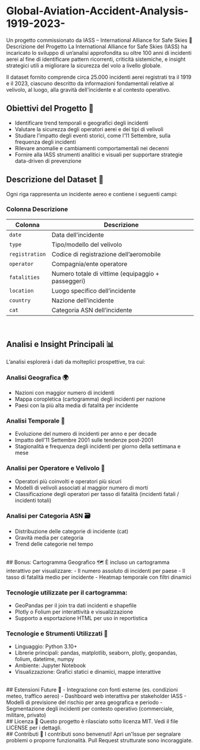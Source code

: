 # Global-Aviation-Accident-Analysis-1919-2023-
Un progetto commissionato da IASS – International Alliance for Safe Skies
📌 Descrizione del Progetto
La International Alliance for Safe Skies (IASS) ha incaricato lo sviluppo di un’analisi approfondita su oltre 100 anni di incidenti aerei al fine di identificare pattern ricorrenti, criticità sistemiche, e insight strategici utili a migliorare la sicurezza del volo a livello globale.

Il dataset fornito comprende circa 25.000 incidenti aerei registrati tra il 1919 e il 2023, ciascuno descritto da informazioni fondamentali relative al velivolo, al luogo, alla gravità dell'incidente e al contesto operativo.

## Obiettivi del Progetto 🎯
- Identificare trend temporali e geografici degli incidenti
- Valutare la sicurezza degli operatori aerei e dei tipi di velivoli
- Studiare l’impatto degli eventi storici, come l’11 Settembre, sulla frequenza degli incidenti
- Rilevare anomalie e cambiamenti comportamentali nei decenni
- Fornire alla IASS strumenti analitici e visuali per supportare strategie data-driven di prevenzione

## Descrizione del Dataset 🧾 
Ogni riga rappresenta un incidente aereo e contiene i seguenti campi:

### Colonna	Descrizione
| Colonna        | Descrizione                                        |
| -------------- | -------------------------------------------------- |
| `date`         | Data dell'incidente                                |
| `type`         | Tipo/modello del velivolo                          |
| `registration` | Codice di registrazione dell’aeromobile            |
| `operator`     | Compagnia/ente operatore                           |
| `fatalities`   | Numero totale di vittime (equipaggio + passeggeri) |
| `location`     | Luogo specifico dell’incidente                     |
| `country`      | Nazione dell’incidente                             |
| `cat`          | Categoria ASN dell’incidente                       |

<br>

## Analisi e Insight Principali 📊 
L’analisi esplorerà i dati da molteplici prospettive, tra cui:
### Analisi Geografica 🌍 
- Nazioni con maggior numero di incidenti
- Mappa coropletica (cartogramma) degli incidenti per nazione
- Paesi con la più alta media di fatalità per incidente

### Analisi Temporale 📆 
- Evoluzione del numero di incidenti per anno e per decade
- Impatto dell’11 Settembre 2001 sulle tendenze post-2001
- Stagionalità e frequenza degli incidenti per giorno della settimana e mese

### Analisi per Operatore e Velivolo 🛫
- Operatori più coinvolti e operatori più sicuri
- Modelli di velivoli associati al maggior numero di morti
- Classificazione degli operatori per tasso di fatalità (incidenti fatali / incidenti totali)

### Analisi per Categoria ASN 🗃️
- Distribuzione delle categorie di incidente (cat)
- Gravità media per categoria
- Trend delle categorie nel tempo

<br>
## Bonus: Cartogramma Geografico 🗺️ 
È incluso un cartogramma interattivo per visualizzare:
- Il numero assoluto di incidenti per paese
- Il tasso di fatalità medio per incidente
- Heatmap temporale con filtri dinamici

### Tecnologie utilizzate per il cartogramma:
- GeoPandas per il join tra dati incidenti e shapefile
- Plotly o Folium per interattività e visualizzazione
- Supporto a esportazione HTML per uso in reportistica

### Tecnologie e Strumenti Utilizzati 🧰 
- Linguaggio: Python 3.10+
- Librerie principali: pandas, matplotlib, seaborn, plotly, geopandas, folium, datetime, numpy
- Ambiente: Jupyter Notebook
- Visualizzazione: Grafici statici e dinamici, mappe interattive

<br>
## Estensioni Future 🧪 
- Integrazione con fonti esterne (es. condizioni meteo, traffico aereo)
- Dashboard web interattiva per stakeholder IASS
- Modelli di previsione del rischio per area geografica e periodo
- Segmentazione degli incidenti per contesto operativo (commerciale, militare, privato)

<br>
## Licenza 🔐
Questo progetto è rilasciato sotto licenza MIT. Vedi il file LICENSE per i dettagli.

<br>
## Contributi 🤝 
I contributi sono benvenuti! Apri un'Issue per segnalare problemi o proporre funzionalità. Pull Request strutturate sono incoraggiate.
